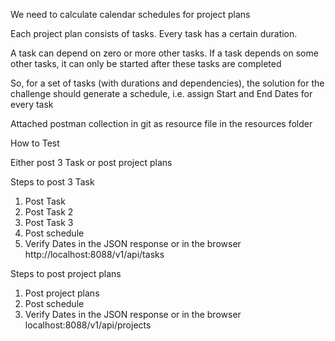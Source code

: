 We need to calculate calendar schedules for project plans
 

Each project plan consists of tasks. Every task has a certain duration.
 

A task can depend on zero or more other tasks. If a task depends on some other tasks, it can only be started after these tasks are completed
 

So, for a set of tasks (with durations and dependencies), the solution for the challenge should generate a schedule, i.e. assign Start and End Dates for every task
 
Attached postman collection in git as resource file in the resources folder

How to Test

Either post 3 Task or post project plans

Steps to post 3 Task
1. Post Task
2. Post Task 2
3. Post Task 3
4. Post schedule
5. Verify Dates in the JSON response or in the browser http://localhost:8088/v1/api/tasks

Steps to post project plans
1. Post project plans
2. Post schedule
3. Verify Dates in the JSON response or in the browser localhost:8088/v1/api/projects
